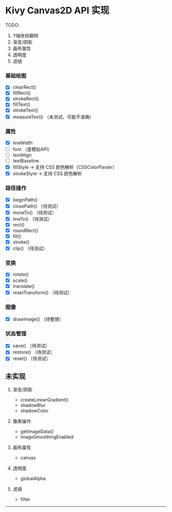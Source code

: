# Kivy Canvas2D API 实现
TODO: 
   1. Y轴坐标翻转
   2. 渐变/阴影
   3. 画布属性
   4. 透明度
   5. 滤镜

### 基础绘图
- [x] clearRect() 
- [x] fillRect() 
- [x] strokeRect() 
- [x] fillText() 
- [x] strokeText()
- [x] measureText()  （未测试，可能不准确）

### 属性

- [x] lineWidth
- [ ] font （差模拟API）
- [ ] textAlign
- [ ] textBaseline
- [x] fillStyle → 支持 CSS 颜色解析（CSSColorParser）
- [x] strokeStyle → 支持 CSS 颜色解析

### 路径操作
- [x] beginPath()
- [x] closePath() （待测试）
- [x] moveTo() （待测试）
- [x] lineTo() （待测试）
- [x] rect()
- [x] roundRect()
- [x] fill()
- [x] stroke()
- [x] clip() （待测试）

### 变换
- [x] rotate()
- [x] scale()
- [x] translate()
- [x] resetTransform() （待测试）

### 图像
- [x] drawImage() （待整理）

### 状态管理
- [x] save() （待测试）
- [x] restore() （待测试）
- [x] reset() （待测试）

未实现
---

1. 渐变/阴影
   - createLinearGradient()
   - shadowBlur
   - shadowColor

2. 像素操作
   - getImageData()
   - imageSmoothingEnabled

3. 画布属性
   - canvas

4. 透明度
   - globalAlpha

5. 滤镜
   - filter

---
